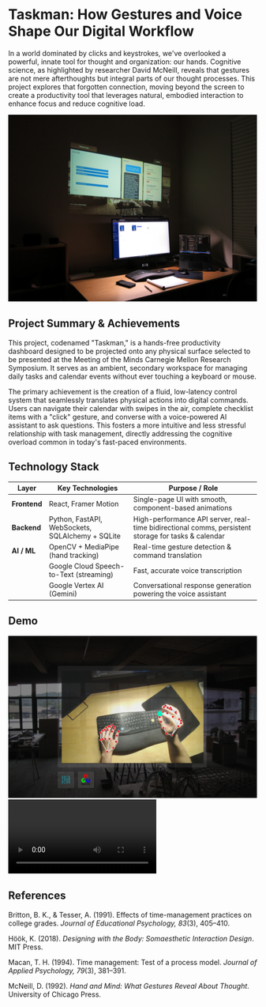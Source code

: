 # Taskman: How Gestures and Voice Shape Our Digital Workflow

In a world dominated by clicks and keystrokes, we've overlooked a powerful, innate tool for thought and organization: our hands. Cognitive science, as highlighted by researcher David McNeill, reveals that gestures are not mere afterthoughts but integral parts of our thought processes. This project explores that forgotten connection, moving beyond the screen to create a productivity tool that leverages natural, embodied interaction to enhance focus and reduce cognitive load.

![Project Hero](taskman-hero.JPG)

## Project Summary & Achievements

This project, codenamed "Taskman," is a hands-free productivity dashboard designed to be projected onto any physical surface selected to be presented at the Meeting of the Minds Carnegie Mellon Research Symposium. It serves as an ambient, secondary workspace for managing daily tasks and calendar events without ever touching a keyboard or mouse.

The primary achievement is the creation of a fluid, low-latency control system that seamlessly translates physical actions into digital commands. Users can navigate their calendar with swipes in the air, complete checklist items with a "click" gesture, and converse with a voice-powered AI assistant to ask questions. This fosters a more intuitive and less stressful relationship with task management, directly addressing the cognitive overload common in today's fast-paced environments.

## Technology Stack

| Layer            | Key Technologies                                              | Purpose / Role                                                                                          |
|------------------|--------------------------------------------------------------|----------------------------------------------------------------------------------------------------------|
| **Frontend**     | React, Framer Motion                                         | Single-page UI with smooth, component-based animations                                                   |
| **Backend**      | Python, FastAPI, WebSockets, SQLAlchemy + SQLite             | High-performance API server, real-time bidirectional comms, persistent storage for tasks & calendar      |
| **AI / ML**      | OpenCV + MediaPipe (hand tracking)                           | Real-time gesture detection & command translation                                                       |
|                  | Google Cloud Speech-to-Text (streaming)                      | Fast, accurate voice transcription                                                                       |
|                  | Google Vertex AI (Gemini)                                    | Conversational response generation powering the voice assistant                                          |


## Demo

![Project Hero](Tools.jpg)
![Project Demo](taskman_small_demo.mp4)

## References

Britton, B. K., & Tesser, A. (1991). Effects of time-management practices on college grades. *Journal of Educational Psychology, 83*(3), 405–410.

Höök, K. (2018). *Designing with the Body: Somaesthetic Interaction Design*. MIT Press.

Macan, T. H. (1994). Time management: Test of a process model. *Journal of Applied Psychology, 79*(3), 381–391.

McNeill, D. (1992). *Hand and Mind: What Gestures Reveal About Thought*. University of Chicago Press.
